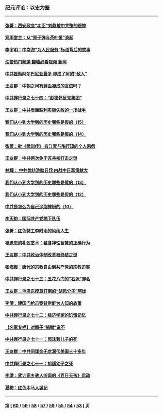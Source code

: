 ### 纪元评论：以史为鉴
---
#### [张菁：西安政变“功臣”刘鼎被中共整的很惨](../../pages/nsc1028/n13679371.md?04010330) 
#### [观雨堂主：从“原子弹与茶叶蛋”谈起](../../pages/nsc1028/n13677405.md?04010330) 
#### [李宇明：中南海“为人民服务”标语背后的故事](../../pages/nsc1028/n13677266.md?04010330) 
#### [油管热门频道 翻墙必看视频 新闻](ok?04010330)
#### [中共援助阿尔巴尼亚最多 却成了阿的“敌人”](../../pages/nsc1028/n13675049.md?04010330) 
#### [王友群：中朝之间有鲜血凝成的友谊吗？](../../pages/nsc1028/n13660401.md?04010330) 
#### [中共罪行录之七十四：“彭德怀反党集团”](../../pages/nsc1028/n13655741.md?04010330) 
#### [王友群：中共表面胜利实际失败的一场战争](../../pages/nsc1028/n13643934.md?04010330) 
#### [我们从小到大学到的历史哪些是假的（15）](../../pages/nsc1028/n13632791.md?04010330) 
#### [我们从小到大学到的历史哪些是假的（14）](../../pages/nsc1028/n13630207.md?04010330) 
#### [张菁：批《武训传》 有江青与陶行知的个人恩怨](../../pages/nsc1028/n13629055.md?04010330) 
#### [王友群：中共两次免于苏共核打击之谜](../../pages/nsc1028/n13624529.md?04010330) 
#### [林辉： 中共优待洗脑日俘 内战中日军贡献大](../../pages/nsc1028/n13624644.md?04010330) 
#### [我们从小到大学到的历史哪些是假的（13）](../../pages/nsc1028/n13623863.md?04010330) 
#### [我们从小到大学到的历史哪些是假的（12）](../../pages/nsc1028/n13619491.md?04010330) 
#### [中共是怎么为自己涂脂抹粉的（10）](../../pages/nsc1028/n13615970.md?04010330) 
#### [李天韵：国际共产党地下队伍](../../pages/nsc1028/n13611808.md?04010330) 
#### [张菁：红色特工李时雨的风雨人生](../../pages/nsc1028/n13609187.md?04010330) 
#### [被遗忘的礼仪艺术：蕴含神性智慧的正确行为](../../pages/nsc1028/n13607119.md?04010330) 
#### [王友群：中共政治体制改革被终结之谜](../../pages/nsc1028/n13606004.md?04010330) 
#### [张海霞：唐代的宗教自由到共产党的宗教迫害](../../pages/nsc1028/n13604693.md?04010330) 
#### [中共罪行录之七十三：五花八门的“右派”罪名](../../pages/nsc1028/n13598550.md?04010330) 
#### [王友群：毛泽东授意打倒的“胡风分子”阿垅](../../pages/nsc1028/n13592541.md?04010330) 
#### [李清：建国门枪击案背后鲜为人知的故事](../../pages/nsc1028/n13589079.md?04010330) 
#### [中共罪行录之七十二：经济学家的饥饿记忆](../../pages/nsc1028/n13586930.md?04010330) 
#### [【名家专栏】对卵子“捐赠”说不](../../pages/nsc1028/n13581506.md?04010330) 
#### [中共罪行录之七十一：郭沫若儿子的死](../../pages/nsc1028/n13583779.md?04010330) 
#### [王友群：中共间谍金无怠潜伏美国三十多年](../../pages/nsc1028/n13574800.md?04010330) 
#### [中共罪行录之七十一：胡适幼子之死](../../pages/nsc1028/n13575380.md?04010330) 
#### [李清：武训家乡骇人听闻的《百日无孩》运动](../../pages/nsc1028/n13570011.md?04010330) 
#### [夏祷：红色木马入城记](../../pages/nsc1028/n13566468.md?04010330) 

---
#### 第 [ [60](./60.md?04010330) / [59](./59.md?04010330) / [58](./58.md?04010330) / [57](./57.md?04010330) / [56](./56.md?04010330) / [55](./55.md?04010330) / [54](./54.md?04010330) / [53](./53.md?04010330) ] 页
